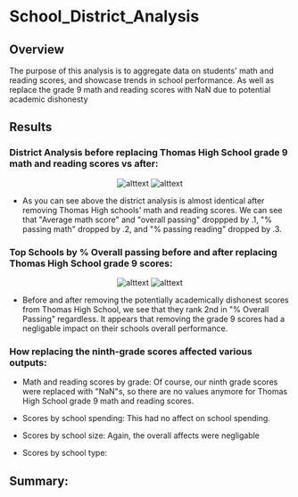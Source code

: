 # School_District_Analysis
## Overview 
The purpose of this analysis is to aggregate data on students' math and reading scores, and showcase trends in school performance. As well as replace the grade 9 math and reading scores with NaN due to potential academic dishonesty

## Results


### District Analysis before replacing Thomas High School grade 9 math and reading scores vs after:
<p align="center"

![alttext](https://github.com/sd2wiebe/School_District_Analysis/blob/main/Resources/District%20Summary%201.png)
![alttext](https://github.com/sd2wiebe/School_District_Analysis/blob/main/Resources/District%20Summary%202.png)
</p>

- As you can see above the district analysis is almost identical after removing Thomas High schools' math and reading scores. We can see that "Average math score" and "overall passing" droppped by .1, "% passing math" dropped by .2, and "% passing reading" dropped by .3. 

### Top Schools by % Overall passing before and after replacing Thomas High School grade 9 scores:
<p align="center"

![alttext](https://github.com/sd2wiebe/School_District_Analysis/blob/main/Resources/topschools1.png)
![alttext](https://github.com/sd2wiebe/School_District_Analysis/blob/main/Resources/topschools2.png)
</p>

- Before and after removing the potentially academically dishonest scores from Thomas High School, we see that they rank 2nd in "% Overall Passing" regardless. It appears that removing the grade 9 scores had a negligable impact on their schools overall performance.

### How replacing the ninth-grade scores affected various outputs:
- Math and reading scores by grade:
Of course, our ninth grade scores were replaced with "NaN"s, so there are no values anymore for Thomas High School grade 9 math and reading scores.

- Scores by school spending:
This had no affect on school spending.

- Scores by school size:
Again, the overall affects were negligable

- Scores by school type:
## Summary: 

